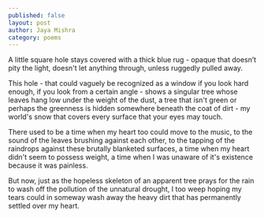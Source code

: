 ```yaml
---
published: false
layout: post
author: Jaya Mishra
category: poems
---
```

A little square hole stays covered with
a thick blue rug - opaque that doesn’t pity the light,
doesn't let anything through, unless ruggedly pulled away.

This hole - that could vaguely be recognized as a window
if you look hard enough,
if you look from a certain angle - 
shows a singular tree whose leaves hang low under the weight of the dust,
a tree that isn't green
or perhaps the greenness is hidden somewhere beneath the 
coat of dirt - my world's snow 
that covers every surface that your eyes may touch.

There used to be a time when my heart too could
move to the music, to the sound of the leaves brushing against each other,
to the tapping of the raindrops against 
these brutally blanketed surfaces,
a time when my heart didn't seem to possess weight,
a time when I was unaware of it's existence because 
it was painless.

But now, just as the hopeless skeleton of an apparent tree
prays for the rain to wash off the pollution of 
the unnatural drought,
I too weep hoping my tears could in someway
wash away the heavy dirt that has permanently 
settled over my heart.